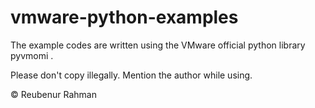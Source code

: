 vmware-python-examples
======================

The example codes are written using the VMware official python library pyvmomi . 

Please don't copy illegally. Mention the author while using.

© Reubenur Rahman

